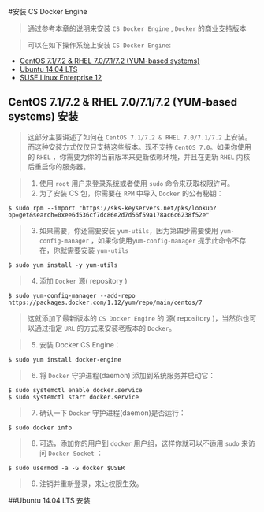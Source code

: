 #安装 CS Docker Engine

>通过参考本章的说明来安装 `CS Docker Engine` , `Docker` 的商业支持版本

>可以在如下操作系统上安装 `CS Docker Engine`:

- [CentOS 7.1/7.2 & RHEL 7.0/7.1/7.2 (YUM-based systems)]()
- [Ubuntu 14.04 LTS]()
- [SUSE Linux Enterprise 12]()

## CentOS 7.1/7.2 & RHEL 7.0/7.1/7.2 (YUM-based systems) 安装 

>这部分主要讲述了如何在  `CentOS 7.1/7.2 & RHEL 7.0/7.1/7.2` 上安装。而这种安装方式仅仅只支持这些版本。现不支持 `CentOS 7.0`。如果你使用的 `RHEL` ，你需要为你的当前版本来更新依赖环境，并且在更新 `RHEL` 内核后重启你的服务器。

>1. 使用 `root` 用户来登录系统或者使用 `sudo` 命令来获取权限许可。
>2. 为了安装 CS 包，你需要在 `RPM` 中导入 `Docker` 的公有秘钥：

	$ sudo rpm --import "https://sks-keyservers.net/pks/lookup?op=get&search=0xee6d536cf7dc86e2d7d56f59a178ac6c6238f52e"

>3. 如果需要，你还需要安装 `yum-utils`，因为第四步需要使用 `yum-config-manager` ，如果你使用`yum-config-manager` 提示此命令不存在，你就需要安装 `yum-utils`

	$ sudo yum install -y yum-utils

>4. 添加 `Docker` 源( repository )

	$ sudo yum-config-manager --add-repo https://packages.docker.com/1.12/yum/repo/main/centos/7

> 这就添加了最新版本的 `CS Docker Engine` 的 源( repository )，当然你也可以通过指定 `URL` 的方式来安装老版本的 `Docker`。

>5. 安装 Docker CS Engine：
	
	$ sudo yum install docker-engine

>6. 将 `Docker` 守护进程(daemon) 添加到系统服务并启动它：
	
	$ sudo systemctl enable docker.service
	$ sudo systemctl start docker.service

>7. 确认一下 `Docker` 守护进程(daemon)是否运行：

	$ sudo docker info

>8. 可选，添加你的用户到 `docker` 用户组，这样你就可以不适用 `sudo` 来访问 `Docker Socket` ：

	$ sudo usermod -a -G docker $USER

>9. 注销并重新登录，来让权限生效。

##Ubuntu 14.04 LTS 安装



